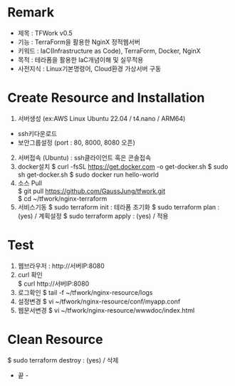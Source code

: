 # Remark  
- 제목 : TFWork v0.5  
- 기능 : TerraForm을 활용한 NginX 정적웹서버
- 키워드 : IaC(Infrastructure as Code), TerraForm, Docker, NginX
- 목적 : 테라폼을 활용한 IaC개념이해 및 실무적용
- 사전지식 : Linux기본명령어, Cloud환경 가상서버 구동 

# Create Resource and Installation  
1) 서버생성 (ex:AWS Linux Ubuntu 22.04 / t4.nano / ARM64)
- ssh키다운로드
- 보안그룹설정 (port : 80, 8000, 8080 오픈)
2) 서버접속 (Ubuntu) : ssh클라이언트 혹은 콘솔접속 
3) docker설치 
$ curl -fsSL https://get.docker.com -o get-docker.sh 
$ sudo sh get-docker.sh
$ sudo docker run hello-world
3) 소스 Pull  
$ git pull https://github.com/GaussJung/tfwork.git  
$ cd ~/tfwork/nginx-terraform
4) 서비스기동
$ sudo terraform init  : 테라폼 초기화
$ sudo terraform plan  : (yes) / 계획설정
$ sudo terraform apply : (yes) / 적용 

# Test   
1) 웹브라우저 : http://서버IP:8080
2) curl 확인  
$ curl http://서버IP:8080
2) 로그확인 
$ tail -f ~/tfwork/nginx-resource/logs
3) 설정변경
$ vi ~/tfwork/nginx-resource/conf/myapp.conf 
4) 웹문서변경
$ vi ~/tfwork/nginx-resource/wwwdoc/index.html  
   
# Clean Resource    
$ sudo terraform destroy : (yes) / 삭제  

- 끝 - 
